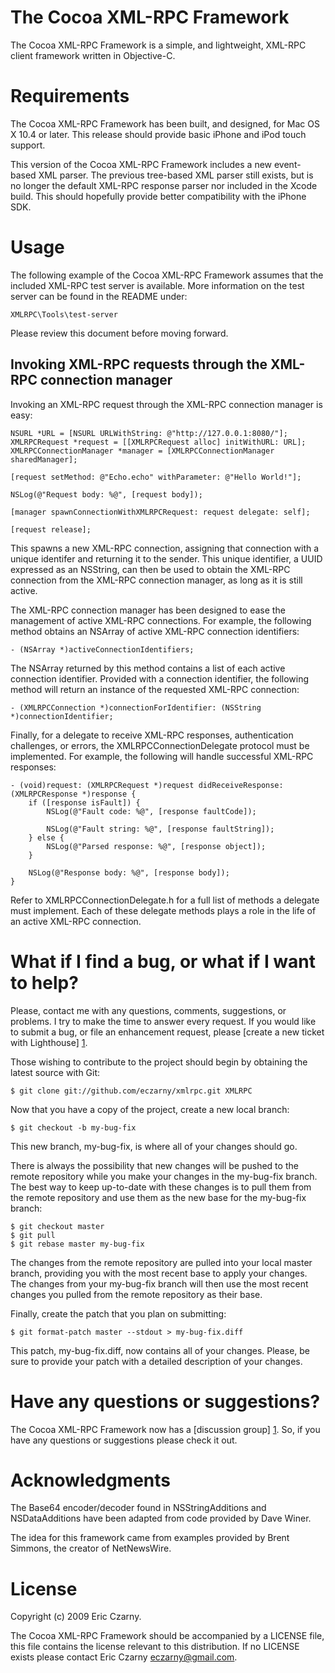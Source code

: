 # The Cocoa XML-RPC Framework

The  Cocoa  XML-RPC  Framework  is  a  simple,  and  lightweight, XML-RPC client
framework written in Objective-C.

# Requirements

The  Cocoa  XML-RPC Framework has been built, and designed, for Mac OS X 10.4 or
later. This release should provide basic iPhone and iPod touch support.

This  version  of  the  Cocoa  XML-RPC  Framework includes a new event-based XML
parser.  The  previous  tree-based XML parser still exists, but is no longer the
default  XML-RPC  response  parser  nor included in the Xcode build. This should
hopefully provide better compatibility with the iPhone SDK.

# Usage

The  following  example of the Cocoa XML-RPC Framework assumes that the included
XML-RPC  test  server  is  available. More information on the test server can be
found in the README under:

    XMLRPC\Tools\test-server

Please review this document before moving forward.

## Invoking XML-RPC requests through the XML-RPC connection manager

Invoking an XML-RPC request through the XML-RPC connection manager is easy:

    NSURL *URL = [NSURL URLWithString: @"http://127.0.0.1:8080/"];	
    XMLRPCRequest *request = [[XMLRPCRequest alloc] initWithURL: URL];
    XMLRPCConnectionManager *manager = [XMLRPCConnectionManager sharedManager];
    
    [request setMethod: @"Echo.echo" withParameter: @"Hello World!"];
    
    NSLog(@"Request body: %@", [request body]);
    
    [manager spawnConnectionWithXMLRPCRequest: request delegate: self];
    
    [request release];

This  spawns  a  new XML-RPC connection, assigning that connection with a unique
identifer  and  returning  it  to  the  sender.  This  unique identifier, a UUID
expressed as an NSString, can then be used to obtain the XML-RPC connection from
the XML-RPC connection manager, as long as it is still active.

The  XML-RPC  connection  manager  has  been  designed to ease the management of
active XML-RPC connections. For example, the following method obtains an NSArray
of active XML-RPC connection identifiers:

    - (NSArray *)activeConnectionIdentifiers;

The  NSArray  returned  by this method contains a list of each active connection
identifier.  Provided  with  a  connection identifier, the following method will
return an instance of the requested XML-RPC connection:

    - (XMLRPCConnection *)connectionForIdentifier: (NSString *)connectionIdentifier;

Finally, for a delegate to receive XML-RPC responses, authentication challenges,
or  errors,  the  XMLRPCConnectionDelegate  protocol  must  be  implemented. For
example, the following will handle successful XML-RPC responses:

    - (void)request: (XMLRPCRequest *)request didReceiveResponse: (XMLRPCResponse *)response {
        if ([response isFault]) {
            NSLog(@"Fault code: %@", [response faultCode]);
            
            NSLog(@"Fault string: %@", [response faultString]);
        } else {
            NSLog(@"Parsed response: %@", [response object]);
        }

        NSLog(@"Response body: %@", [response body]);
    }

Refer  to  XMLRPCConnectionDelegate.h for a full list of methods a delegate must
implement.  Each of these delegate methods plays a role in the life of an active
XML-RPC connection. 

# What if I find a bug, or what if I want to help?

Please, contact me with any questions, comments, suggestions, or problems. I try
to  make the time to answer every request. If you would like to submit a bug, or
file an enhancement request, please [create a new ticket with Lighthouse] [1].

Those  wishing  to  contribute  to  the  project  should  begin by obtaining the
latest source with Git:

    $ git clone git://github.com/eczarny/xmlrpc.git XMLRPC

Now that you have a copy of the project, create a new local branch:

    $ git checkout -b my-bug-fix

This new branch, my-bug-fix, is where all of your changes should go.

There  is  always  the possibility that new changes will be pushed to the remote
repository while you make your changes in the my-bug-fix branch. The best way to
keep  up-to-date  with  these changes is to pull them from the remote repository
and use them as the new base for the my-bug-fix branch:

    $ git checkout master
    $ git pull
    $ git rebase master my-bug-fix

The changes from the remote repository are pulled into your local master branch,
providing  you with the most recent base to apply your changes. The changes from
your my-bug-fix branch will then use the most recent changes you pulled from the
remote repository as their base.

Finally, create the patch that you plan on submitting:

    $ git format-patch master --stdout > my-bug-fix.diff

This  patch,  my-bug-fix.diff, now contains all of your changes. Please, be sure
to provide your patch with a detailed description of your changes.

# Have any questions or suggestions?

The  Cocoa  XML-RPC  Framework now has a [discussion group] [1]. So, if you have
any questions or suggestions please check it out.

# Acknowledgments

The  Base64  encoder/decoder found in NSStringAdditions and NSDataAdditions have
been adapted from code provided by Dave Winer.

The  idea  for  this framework came from examples provided by Brent Simmons, the
creator of NetNewsWire.

# License

Copyright (c) 2009 Eric Czarny.

The  Cocoa XML-RPC Framework  should  be  accompanied  by  a  LICENSE file, this
file  contains  the  license relevant to this distribution. If no LICENSE exists
please contact Eric Czarny <eczarny@gmail.com>.

[1]: http://eczarny.lighthouseapp.com/projects/25069-xmlrpc/tickets/new
[2]: http://groups.google.com/group/cocoa-xmlrpc-framework
